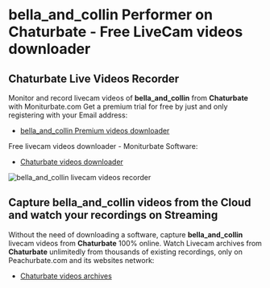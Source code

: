# bella_and_collin Performer on Chaturbate - Free LiveCam videos downloader

## Chaturbate Live Videos Recorder

Monitor and record livecam videos of **bella_and_collin** from **Chaturbate** with Moniturbate.com
Get a premium trial for free by just and only registering with your Email address:
* [bella_and_collin Premium videos downloader](https://moniturbate.com/request-demo-licence-key.html)

Free livecam videos downloader - Moniturbate Software:
* [Chaturbate videos downloader](https://moniturbate.com/moniturbate-download-software.html)

![bella_and_collin livecam videos recorder](https://peachurnet.com/templates/moniturbate-software.png)


## Capture bella_and_collin videos from the Cloud and watch your recordings on Streaming

Without the need of downloading a software, capture **bella_and_collin** livecam videos from **Chaturbate** 100% online.
Watch Livecam archives from **Chaturbate** unlimitedly from thousands of existing recordings, only on Peachurbate.com and its websites network:
* [Chaturbate videos archives](https://peachurnet.com/)